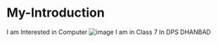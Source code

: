 # My-Introduction
I am Interested in Computer
![image](https://user-images.githubusercontent.com/99540544/153712448-8e018389-2ac5-4c0a-b6dc-628079c62556.png)
I am in Class 7 
In DPS DHANBAD
